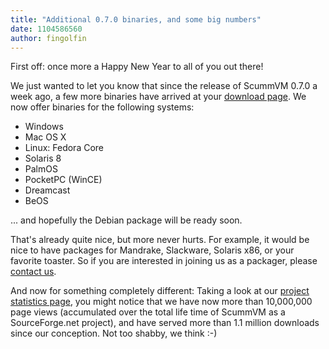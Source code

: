 ```yaml
---
title: "Additional 0.7.0 binaries, and some big numbers"
date: 1104586560
author: fingolfin
---
```


First off: once more a Happy New Year to all of you out there!

We just wanted to let you know that since the release of ScummVM 0.7.0 a week ago, a few more binaries have arrived at your [download page](/downloads/). We now offer binaries for the following systems:

*   Windows
*   Mac OS X
*   Linux: Fedora Core
*   Solaris 8
*   PalmOS
*   PocketPC (WinCE)
*   Dreamcast
*   BeOS

... and hopefully the Debian package will be ready soon.

That's already quite nice, but more never hurts. For example, it would be nice to have packages for Mandrake, Slackware, Solaris x86, or your favorite toaster. So if you are interested in joining us as a packager, please [contact us](http://www.scummvm.org/contact.php).

And now for something completely different: Taking a look at our [project statistics page](https://sourceforge.net/project/stats/index.php?report=last_30&amp;group_id=37116), you might notice that we have now more than 10,000,000 page views (accumulated over the total life time of ScummVM as a SourceForge.net project), and have served more than 1.1 million downloads since our conception. Not too shabby, we think :-)
